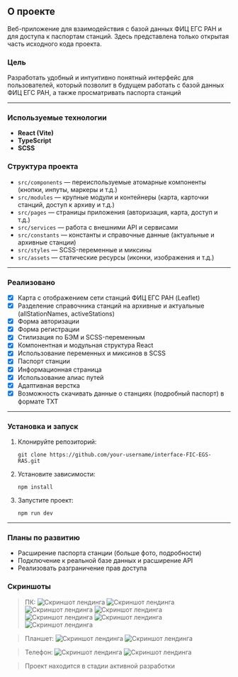 ## О проекте

Веб-приложение для взаимодействия с базой данных ФИЦ ЕГС РАН и для доступа к паспортам станций. Здесь представлена только открытая часть исходного кода проекта.

### Цель

Разработать удобный и интуитивно понятный интерфейс для пользователей, который позволит в будущем работать с базой данных ФИЦ ЕГС РАН, а также просматривать паспорта станций

---

### Используемые технологии

- **React (Vite)**
- **TypeScript**
- **SCSS**

### Структура проекта

- `src/components` — переиспользуемые атомарные компоненты (кнопки, инпуты, маркеры и т.д.)
- `src/modules` — крупные модули и контейнеры (карта, карточки станций, доступ к архиву и т.д.)
- `src/pages` — страницы приложения (авторизация, карта, доступ и т.д.)
- `src/services` — работа с внешними API и сервисами
- `src/constants` — константы и справочные данные (актуальные и архивные станции)
- `src/styles` — SCSS-переменные и миксины
- `src/assets` — статические ресурсы (иконки, изображения и т.д.)

---

### Реализовано

- [x] Карта с отображением сети станций ФИЦ ЕГС РАН (Leaflet)
- [x] Разделение справочника станций на архивные и актуальные (allStationNames, activeStations)
- [x] Форма авторизации
- [x] Форма регистрации
- [x] Стилизация по БЭМ и SCSS-переменным
- [x] Компонентная и модульная структура React
- [x] Использование переменных и миксинов в SCSS
- [x] Паспорт станции
- [x] Информационная страница
- [x] Использование алиас путей
- [x] Адаптивная верстка
- [x] Возможность скачивать данные о станциях (подробный паспорт) в формате TXT

---

### Установка и запуск

1. Клонируйте репозиторий:
   ```
   git clone https://github.com/your-username/interface-FIC-EGS-RAS.git
   ```
2. Установите зависимости:
   ```
   npm install
   ```
3. Запустите проект:
   ```
   npm run dev
   ```

---

### Планы по развитию

- Расширение паспорта станции (больше фото, подробности)
- Подключение к реальной базе данных и расширение API
- Реализовать разграничение прав доступа

### Скриншоты

> ПК:
![Скриншот лендинга](./screenshots/screenshot_1.png)
![Скриншот лендинга](./screenshots/screenshot_2.png)
![Скриншот лендинга](./screenshots/screenshot_3.png)
![Скриншот лендинга](./screenshots/screenshot_4.png)
![Скриншот лендинга](./screenshots/screenshot_5.png)
![Скриншот лендинга](./screenshots/screenshot_6.png)
![Скриншот лендинга](./screenshots/screenshot_7.png)

> Планшет:
![Скриншот лендинга](<./screenshots/screenshot_10(tablet).png>)
![Скриншот лендинга](<./screenshots/screenshot_11(tablet).png>)

> Телефон:
![Скриншот лендинга](<./screenshots/screenshot_8(mobile).png>)
![Скриншот лендинга](<./screenshots/screenshot_9(mobile).png>)

> Проект находится в стадии активной разработки
